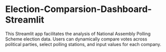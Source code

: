 # Election-Comparsion-Dashboard-Streamlit
This Streamlit app facilitates the analysis of National Assembly Polling Scheme election data. Users can dynamically compare votes across political parties, select polling stations, and input values for each company.

